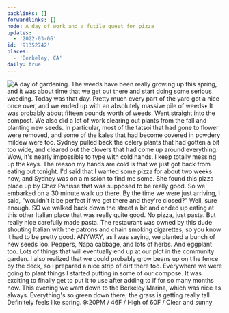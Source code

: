```yaml
---
backlinks: []
forwardlinks: []
node: A day of work and a futile quest for pizza
updates:
  - '2022-03-06'
id: '91352742'
places:
  - 'Berkeley, CA'
daily: true
---
```

![A day of gardening. The weeds have been really growing up this spring, and it was about time that we get out there and start doing some serious weeding. Today was that day. Pretty much every part of the yard got a nice once over, and we ended up with an absolutely massive pile of weeds• It was probably about fifteen pounds worth of weeds. Went straight into the compost. We also did a lot of work clearing out plants from the fall and planting new seeds. In particular, most of the tatsoi that had gone to flower were removed, and some of the kales that had become covered in powdery mildew were too. Sydney pulled back the celery plants that had gotten a bit too wide, and cleared out the clovers that had come up around everything. Wow, it's nearly impossible to type with cold hands. I keep totally messing up the keys. The reason my hands are cold is that we just got back from eating out tonight. I'd said that I wanted some pizza for about two weeks now, and Sydney was on a mission to find me some. She found this pizza place up by Chez Panisse that was supposed to be really good. So we embarked on a 30 minute walk up there. By the time we were just arriving, I said, "wouldn't it be perfect if we get there and they're closed?" Well, sure enough. SO we walked back down the street  a bit and ended up eating at this other Italian place that was really quite good. No pizza, just pasta. But really nice carefully made pasta. The restaurant was owned by this dude shouting Italian with the patrons and chain smoking cigarettes, so you know it had to be pretty good. ANYWAY, as l was saying, we planted a bunch of new seeds loo. Peppers, Napa cabbage, and lots of herbs. And eggplant too. Lots of things that will eventually end up at our plot in the community garden. I also realized that we could probably grow beans up on t he fence by the deck, so I prepared a nice strip of dirt there too. Everywhere we were going to plant things I started putting in some of our compose. It was exciting to finally get to put it to use after adding to if for so many months now. This evening we want down to the Berkeley Marina, which was nice as always. Everything's so green down there; the grass is getting really tall. Definitely feels like spring. 9:20PM / 46F / High of 60F / Clear and sunny](images/91352742/cmXlVmtpCl-daily.webp "")
